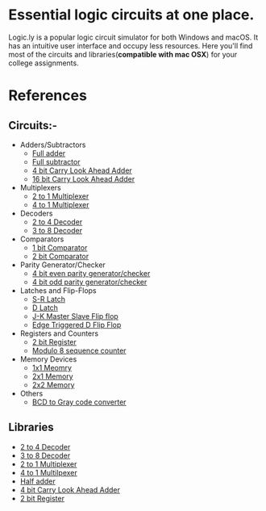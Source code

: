 # Essential logic circuits at one place.

Logic.ly is a popular logic circuit simulator for both Windows and macOS. It has an intuitive user interface and occupy less resources. Here you'll find most of the circuits and libraries(<b>compatible with mac OSX</b>) for your college assignments. 

# References


## Circuits:-
 - Adders/Subtractors
     - [Full adder](./circuits/Full-adder.logicly)
     - [Full subtractor](./circuits/Full-subtractor.logicly)
     - [4 bit Carry Look Ahead Adder](./circuits/4-bit-CLA.logicly)
     - [16 bit Carry Look Ahead Adder](./circuits/16-bit_CLA.logicly)
 - Multiplexers
     - [2 to 1 Multiplexer](./circuits/2-1-MUX.logicly)
     - [4 to 1 Multiplexer](./circuits/4-1-MUX.logicly)
 - Decoders
     - [2 to 4 Decoder](./circuits/2-4-DEC.logicly)
     - [3 to 8 Decoder](./circuits/3-8-DEC.logicly)
 - Comparators
     - [1 bit Comparator](./circuits/1-bit-comparator.logicly)
     - [2 bit Comparator](./circuits/2-bit-comparator.logicly)
 - Parity Generator/Checker
     - [4 bit even parity generator/checker](./circuits/4-bit-even-parity.logicly)
     - [4 bit odd parity generator/checker](./circuits/4-bit-odd-parity.logicly)
 - Latches and Flip-Flops
     - [S-R Latch](./circuits/S-R-Latch.logicly)
     - [D Latch](./circuits/D-Latch.logicly)
     - [J-K Master Slave Flip flop](./circuits/J-K-MS-FF.logicly)
     - [Edge Triggered D Flip Flop](./circuits/Edge-Triggered-D-FF.logicly)
 - Registers and Counters
     - [2 bit Register](./circuits/2-Bit_Register.logicly)
     - [Modulo 8 sequence counter](./circuits/Modulo-8-sequence-counter.logicly)
 - Memory Devices
     - [1x1 Meomry](./circuits/1-1-Memory.logicly)
     - [2x1 Memory](./circuits/2-1-Memory.logicly)
     - [2x2 Memory](./circuits/2-2-Memory.logicly)
 - Others
     - [BCD to Gray code converter](./circuits/BCD-to-Gray.logicly)


## Libraries
 - [2 to 4 Decoder](./libraries/2-4-DEC.logiclylib)
 - [3 to 8 Decoder](./libraries/3-8-DEC.logiclylib)
 - [2 to 1 Multiplexer](./libraries/2-1-MUX.logiclylib)
 - [4 to 1 Multilpexer](./libraries/4-1-MUX.logiclylib)
 - [Half adder](./libraries/HA_Module.logiclylib)
 - [4 bit Carry Look Ahead Adder](./libraries/4-bit_CLA_Module.logiclylib)
 - [2 bit Register](./libraries/2-Bit_Register.logiclylib)
